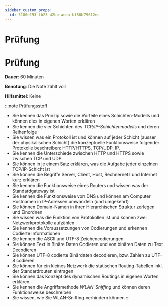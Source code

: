 ```yaml
---
sidebar_custom_props:
  id: 5180e193-fb23-42bb-aeea-bf80b79612ec
---
```


# Prüfung

# Prüfung

**Dauer**: 60 Minuten

**Benotung**: Die Note zählt voll

**Hilfsmittel**: Keine


:::note Prüfungsstoff
- Sie kennen das Prinzip sowie die Vorteile eines Schichten-Modells und können dies in eigenen Worten erklären
- Sie kennen die vier Schichten des *TCP/IP-Schichtenmodells* und deren Reihenfolge
- Sie wissen was ein Protokoll ist und können auf jeder Schicht (ausser der physikalischen Schicht) die konzeptuelle Funktionsweise folgender Protokolle beschreiben: HTTP/HTTPS, TCP/UDP, IP.
- Sie kennen die Unterschiede zwischen HTTP und HTTPS sowie zwischen TCP und UDP.
- Sie können in je einem Satz erklären, was die Aufgabe jeder einzelnen TCP/IP-Schicht ist
- Sie können die Begriffe Server, Client, Host, Rechnernetz und Internet kurz erklären
- Sie kennen die Funktionsweise eines Routers und wissen was der Standardgateway ist
- Sie kennen die Funktionsweise von DNS und können am Computer Hostnamen in IP-Adressen umwandeln (und umgekehrt)
- Sie können Domain-Namen in ihrer Hierarchischen Struktur zerlegen und Einordnen
- Sie wissen was die Funktion von Protokollen ist und können zwei Netzwerkprotokolle aufzählen
- Sie kennen die Voraussetzungen von Codierungen und erkennen Codierte Informationen
- Sie kennen die ASCII und UTF-8 Zeichencodierungen
- Sie können Text in Binäre Daten Codieren und von binären Daten zu Text Decodieren
- Sie können UTF-8 codierte Binärdaten decodieren, bzw. Zahlen zu UTF-8 codieren
- Sie können für ein kleines Netzwerk die statischen Routing-Tabellen inkl. der Standardrouten eintragen
- Sie können das Konzept des dynamischen Routings in eigenen Worten erklären
- Sie kennen die Angriffsmethode *WLAN-Sniffing* und können deren Funktionsweise beschreiben
- Sie wissen, wie Sie WLAN-Sniffing verhindern können
:::
